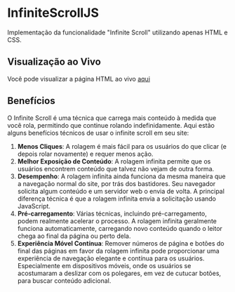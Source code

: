 # InfiniteScrollJS

Implementação da funcionalidade "Infinite Scroll" utilizando apenas HTML e CSS.

## Visualização ao Vivo

Você pode visualizar a página HTML ao vivo [aqui](https://pauloguilherme0.github.io/InfiniteScrollJS/)

## Benefícios

O Infinite Scroll é uma técnica que carrega mais conteúdo à medida que você rola, permitindo que continue rolando indefinidamente. Aqui estão alguns benefícios técnicos de usar o infinite scroll em seu site:

1. **Menos Cliques**: A rolagem é mais fácil para os usuários do que clicar (e depois rolar novamente) e requer menos ação.
2. **Melhor Exposição de Conteúdo**: A rolagem infinita permite que os usuários encontrem conteúdo que talvez não vejam de outra forma.
3. **Desempenho**: A rolagem infinita ainda funciona da mesma maneira que a navegação normal do site, por trás dos bastidores. Seu navegador solicita algum conteúdo e um servidor web o envia de volta. A principal diferença técnica é que a rolagem infinita envia a solicitação usando JavaScript.
4. **Pré-carregamento**: Várias técnicas, incluindo pré-carregamento, podem realmente acelerar o processo. A rolagem infinita geralmente funciona automaticamente, carregando novo conteúdo quando o leitor chega ao final da página ou perto dela.
5. **Experiência Móvel Contínua**: Remover números de página e botões do final das páginas em favor da rolagem infinita pode proporcionar uma experiência de navegação elegante e contínua para os usuários. Especialmente em dispositivos móveis, onde os usuários se acostumaram a deslizar com os polegares, em vez de cutucar botões, para buscar conteúdo adicional.
